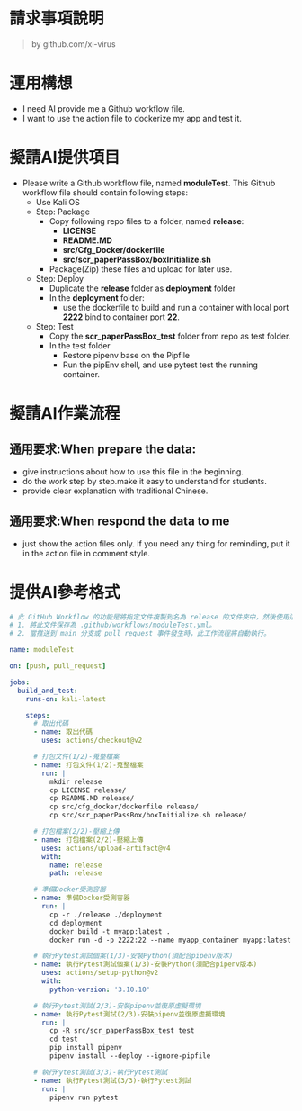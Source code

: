 請求事項說明
========
> by github.com/xi-virus

# 運用構想

- I need AI provide me a Github workflow file. 
- I want to use the action file to dockerize my app and test it. 

# 擬請AI提供項目

- Please write a Github workflow file, named **moduleTest**. This Github workflow file should contain following steps:
  - Use Kali OS
  - Step: Package
    * Copy following repo files to a folder, named **release**:
      - **LICENSE**
      - **README.MD**
      - **src/Cfg_Docker/dockerfile**
      - **src/scr_paperPassBox/boxInitialize.sh** 
    * Package(Zip) these files and upload for later use. 
  - Step: Deploy
    * Duplicate the **release** folder as **deployment** folder
    * In the **deployment** folder:
      - use the dockerfile to build and run a container with local port **2222** bind to container port **22**.
  - Step: Test
    * Copy the **scr_paperPassBox_test** folder from repo as test folder.
    * In the test folder
      - Restore pipenv base on the Pipfile
      - Run the pipEnv shell, and use pytest test the running container.

# 擬請AI作業流程

## 通用要求:When prepare the data:
- give instructions about how to use this file in the beginning.
- do the work step by step.make it easy to understand for students.
- provide clear explanation with traditional Chinese.

## 通用要求:When respond the data to me
- just show the action files only. If you need any thing for reminding, put it in the action file in comment style.

# 提供AI參考格式

```yaml
# 此 GitHub Workflow 的功能是將指定文件複製到名為 release 的文件夾中，然後使用這些文件來構建和運行 Docker 容器，並進行測試。使用說明：
# 1. 將此文件保存為 .github/workflows/moduleTest.yml。
# 2. 當推送到 main 分支或 pull request 事件發生時，此工作流程將自動執行。

name: moduleTest

on: [push, pull_request]

jobs:
  build_and_test:
    runs-on: kali-latest

    steps:
      # 取出代碼
      - name: 取出代碼
        uses: actions/checkout@v2

      # 打包文件(1/2)-蒐整檔案
      - name: 打包文件(1/2)-蒐整檔案
        run: |
          mkdir release
          cp LICENSE release/
          cp README.MD release/
          cp src/cfg_docker/dockerfile release/
          cp src/scr_paperPassBox/boxInitialize.sh release/

      # 打包檔案(2/2)-壓縮上傳
      - name: 打包檔案(2/2)-壓縮上傳
        uses: actions/upload-artifact@v4
        with:
          name: release
          path: release

      # 準備Docker受測容器
      - name: 準備Docker受測容器
        run: |
          cp -r ./release ./deployment
          cd deployment
          docker build -t myapp:latest .
          docker run -d -p 2222:22 --name myapp_container myapp:latest

      # 執行Pytest測試個案(1/3)-安裝Python(須配合pipenv版本)
      - name: 執行Pytest測試個案(1/3)-安裝Python(須配合pipenv版本)
        uses: actions/setup-python@v2
        with:
          python-version: '3.10.10'

      # 執行Pytest測試(2/3)-安裝pipenv並復原虛擬環境
      - name: 執行Pytest測試(2/3)-安裝pipenv並復原虛擬環境
        run: |
          cp -R src/scr_paperPassBox_test test
          cd test
          pip install pipenv
          pipenv install --deploy --ignore-pipfile

      # 執行Pytest測試(3/3)-執行Pytest測試
      - name: 執行Pytest測試(3/3)-執行Pytest測試
        run: |
          pipenv run pytest
```

